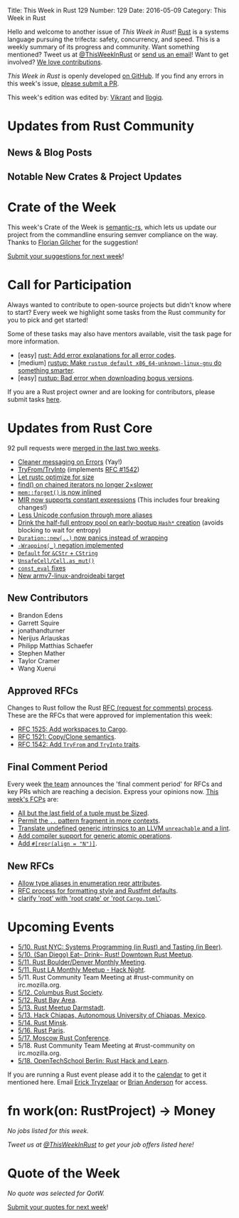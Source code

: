 Title: This Week in Rust 129
Number: 129
Date: 2016-05-09
Category: This Week in Rust

Hello and welcome to another issue of *This Week in Rust*!
[Rust](http://rust-lang.org) is a systems language pursuing the trifecta:
safety, concurrency, and speed. This is a weekly summary of its progress and
community. Want something mentioned? Tweet us at [@ThisWeekInRust](https://twitter.com/ThisWeekInRust) or [send us an
email](mailto:corey@octayn.net?subject=This%20Week%20in%20Rust%20Suggestion)!
Want to get involved? [We love
contributions](https://github.com/rust-lang/rust/blob/master/CONTRIBUTING.md).

*This Week in Rust* is openly developed [on GitHub](https://github.com/cmr/this-week-in-rust).
If you find any errors in this week's issue, [please submit a PR](https://github.com/cmr/this-week-in-rust/pulls).

This week's edition was edited by: [Vikrant](https://github.com/nasa42) and [llogiq](https://github.com/llogiq).

# Updates from Rust Community

## News & Blog Posts


## Notable New Crates & Project Updates


# Crate of the Week

This week's Crate of the Week is [semantic-rs](https://github.com/semantic-rs/semantic-rs), which lets us update our project from the commandline ensuring semver compliance on the way. Thanks to [Florian Gilcher](https://users.rust-lang.org/users/skade) for the suggestion!

[Submit your suggestions for next week][submit_crate]!

[submit_crate]: https://users.rust-lang.org/t/crate-of-the-week/2704

# Call for Participation

Always wanted to contribute to open-source projects but didn't know where to start?
Every week we highlight some tasks from the Rust community for you to pick and get started!

Some of these tasks may also have mentors available, visit the task page for more information.

* [easy] [rust: Add error explanations for all error codes](https://github.com/rust-lang/rust/issues/32777).
* [medium] [rustup: Make `rustup default x86_64-unknown-linux-gnu` do something smarter](https://github.com/rust-lang-nursery/rustup.rs/issues/411).
* [easy] [rustup: Bad error when downloading bogus versions](https://github.com/rust-lang-nursery/rustup.rs/issues/390).

If you are a Rust project owner and are looking for contributors, please submit tasks [here][guidelines].

[guidelines]: https://users.rust-lang.org/t/twir-call-for-participation/4821

# Updates from Rust Core

92 pull requests were [merged in the last two weeks][merged].

[merged]: https://github.com/issues?q=is%3Apr+org%3Arust-lang+is%3Amerged+merged%3A2016-05-02..2016-05-09

* [Cleaner messaging on Errors](https://github.com/rust-lang/rust/pull/32756) (Yay!)
* [TryFrom/TryInto](https://github.com/rust-lang/rust/pull/33426) (implements [RFC #1542](https://github.com/rust-lang/rfcs/blob/master/text/1542-try-from.md))
* [Let rustc optimize for size](https://github.com/rust-lang/rust/pull/32386)
* [find() on chained iterators no longer 2×slower](https://github.com/rust-lang/rust/pull/33289)
* [`mem::forget()` is now inlined](https://github.com/rust-lang/rust/pull/33357)
* [MIR now supports constant expressions](https://github.com/rust-lang/rust/pull/33130) (This includes four breaking changes!)
* [Less Unicode confusion through more aliases](https://github.com/rust-lang/rust/pull/33128/files)
* [Drink the half-full entropy pool on early-bootup `Hash*` creation](https://github.com/rust-lang/rust/pull/33086) (avoids blocking to wait for entropy)
* [`Duration::new(..)` now panics instead of wrapping](https://github.com/rust-lang/rust/pull/33072)
* [`-Wrapping(_)` negation implemented](https://github.com/rust-lang/rust/pull/33067)
* [`Default` for `&CStr` + `CString`](https://github.com/rust-lang/rust/pull/32990)
* [`UnsafeCell/Cell.as_mut()`](https://github.com/rust-lang/rust/pull/32565)
* [`const_eval` fixes](https://github.com/rust-lang/rust/pull/33339)
* [New armv7-linux-androideabi target](https://github.com/rust-lang/rust/pull/33414)

## New Contributors

* Brandon Edens
* Garrett Squire
* jonathandturner
* Nerijus Arlauskas
* Philipp Matthias Schaefer
* Stephen Mather
* Taylor Cramer
* Wang Xuerui

## Approved RFCs

Changes to Rust follow the Rust [RFC (request for comments)
process](https://github.com/rust-lang/rfcs#rust-rfcs). These
are the RFCs that were approved for implementation this week:

* [RFC 1525: Add workspaces to Cargo](https://github.com/rust-lang/rfcs/pull/1525).
* [RFC 1521: Copy/Clone semantics](https://github.com/rust-lang/rfcs/pull/1521).
* [RFC 1542: Add `TryFrom` and `TryInto` traits](https://github.com/rust-lang/rfcs/pull/1542).

## Final Comment Period

Every week [the team](https://rust-lang.org/team.html) announces the
'final comment period' for RFCs and key PRs which are reaching a
decision. Express your opinions now. [This week's FCPs][fcp] are:

[fcp]: https://github.com/rust-lang/rfcs/labels/final-comment-period

* [All but the last field of a tuple must be Sized](https://github.com/rust-lang/rfcs/pull/1592).
* [Permit the `..` pattern fragment in more contexts](https://github.com/rust-lang/rfcs/pull/1492).
* [Translate undefined generic intrinsics to an LLVM `unreachable` and a lint](https://github.com/rust-lang/rfcs/pull/1478).
* [Add compiler support for generic atomic operations](https://github.com/rust-lang/rfcs/pull/1477).
* [Add `#[repr(align = "N")]`](https://github.com/rust-lang/rfcs/pull/1358).

## New RFCs

* [Allow type aliases in enumeration repr attributes](https://github.com/rust-lang/rfcs/pull/1605).
* [RFC process for formatting style and Rustfmt defaults](https://github.com/rust-lang/rfcs/pull/1607).
* [clarify 'root' with 'root crate' or 'root `Cargo.toml`'](https://github.com/rust-lang/rfcs/pull/1608).

# Upcoming Events

* [5/10. Rust NYC: Systems Programming (in Rust) and Tasting (in Beer)](http://www.meetup.com/Rust-NYC/events/230401806/).
* [5/10. (San Diego) Eat– Drink– Rust! Downtown Rust Meetup](http://www.meetup.com/San-Diego-Rust/events/230492925/).
* [5/11. Rust Boulder/Denver Monthly Meeting](http://www.meetup.com/Rust-Boulder-Denver/).
* [5/11. Rust LA Monthly Meetup - Hack Night](http://www.meetup.com/Rust-Los-Angeles/events/230365091/).
* 5/11. Rust Community Team Meeting at #rust-community on irc.mozilla.org.
* [5/12. Columbus Rust Society](http://www.meetup.com/columbus-rs/).
* [5/12. Rust Bay Area](http://www.meetup.com/Rust-Bay-Area/events/230624722/).
* [5/13. Rust Meetup Darmstadt](http://www.meetup.com/de-DE/Rust-Rhein-Main/events/230396961/).
* [5/13. Hack Chiapas, Autonomous University of Chiapas, Mexico](http://hackchiapas.com/).
* [5/14. Rust Minsk](http://www.meetup.com/Rust-%D0%B2-%D0%9C%D0%B8%D0%BD%D1%81%D0%BA%D0%B5/events/229283305/).
* [5/16. Rust Paris](http://www.meetup.com/Rust-Paris).
* [5/17. Moscow Rust Conference](https://rustycrate.ru/%D0%BD%D0%BE%D0%B2%D0%BE%D1%81%D1%82%D0%B8/2016/04/25/colaboratory-rust.html).
* 5/18. Rust Community Team Meeting at #rust-community on irc.mozilla.org.
* [5/18. OpenTechSchool Berlin: Rust Hack and Learn](http://www.meetup.com/opentechschool-berlin/).

If you are running a Rust event please add it to the [calendar] to get
it mentioned here. Email [Erick Tryzelaar][erickt] or [Brian
Anderson][brson] for access.

[calendar]: https://www.google.com/calendar/embed?src=apd9vmbc22egenmtu5l6c5jbfc%40group.calendar.google.com
[erickt]: mailto:erick.tryzelaar@gmail.com
[brson]: mailto:banderson@mozilla.com

# fn work(on: RustProject) -> Money

*No jobs listed for this week.*

*Tweet us at [@ThisWeekInRust](https://twitter.com/ThisWeekInRust) to get your job offers listed here!*

# Quote of the Week

*No quote was selected for QotW.*

[Submit your quotes for next week][submit]!

[submit]: http://users.rust-lang.org/t/twir-quote-of-the-week/328
